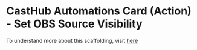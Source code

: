 # CastHub Automations Card (Action) - Set OBS Source Visibility

To understand more about this scaffolding, visit [here](https://casthub.app/docs/template-scaffolding)
